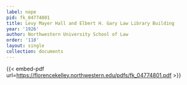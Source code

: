 ```yaml
---
label: nope
pid: fk_04774801
title: Levy Mayer Hall and Elbert H. Gary Law Library Building
year: '1926'
author: Northwestern University School of Law
order: '118'
layout: single
collection: documents
---
```



{{< embed-pdf url=https://florencekelley.northwestern.edu/pdfs/fk_04774801.pdf >}}